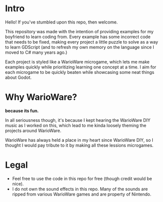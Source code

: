 # Intro
Hello! If you've stumbled upon this repo, then welcome.

This repository was made with the intention of providing examples for my boyfriend to learn coding from. Every example has some incorrect code that needs to be fixed, making every project a little puzzle to solve as a way to learn GDScript (and to refresh my own memory on the language since I moved to C# many years ago.)

Each project is styled like a WarioWare microgame, which lets me make examples quickly while prioritizing learning one concept at a time. I aim for each microgame to be quickly beaten while showcasing some neat things about Godot.

# Why WarioWare?
**because its fun.**

In all seriousness though, it's because I kept hearing the WarioWare DIY music as I worked on this, which lead to me kinda loosely theming the projects around WarioWare.

WarioWare has always held a place in my heart since WarioWare DIY, so I thought I would pay tribute to it by making all these lessions microgames.

# Legal
- Feel free to use the code in this repo for free (though credit would be nice).
- I do not own the sound effects in this repo. Many of the sounds are ripped from various WarioWare games and are property of Nintendo.
